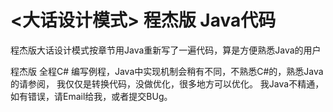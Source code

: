 # <大话设计模式> 程杰版 Java代码
程杰版大话设计模式按章节用Java重新写了一遍代码，算是方便熟悉Java的用户

程杰版 全程C# 编写例程，Java中实现机制会稍有不同，不熟悉C#的，熟悉Java的请参阅，
我仅仅是转换代码，没做优化，很多地方可以优化。
我Java不精通，如有错误，请Email给我，或者提交BUg。